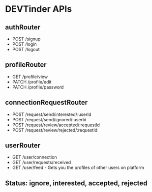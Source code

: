# DEVTinder APIs

## authRouter
- POST /signup
- POST /login
- POST /logout


## profileRouter
- GET /profile/view
- PATCH /profile/edit
- PATCH /profile/password


## connectionRequestRouter
- POST /request/send/interested/:userId
- POST /request/send/ignored/:userId
- POST /request/review/accepted/:requestId
- POST /request/review/rejected/:requestId

## userRouter
- GET /user/connection
- GET /user/requests/received
- GET /user/feed - Gets you the profiles of other users on platform

## Status: ignore, interested, accepted, rejected
